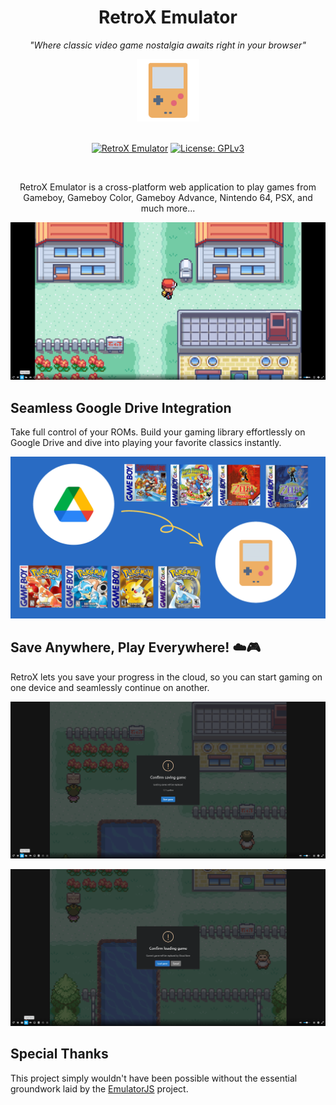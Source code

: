 <div align="center">

# RetroX Emulator

*"Where classic video game nostalgia awaits right in your browser"*

<img width="100" src="web/images/emulator-logo-transparent.png">

<br>
<br>

[![RetroX Emulator](https://img.shields.io/badge/Website-736e9b?style=for-the-badge)](https://www.retrox.app)
[![License: GPLv3](https://img.shields.io/badge/License-GPLv3-blue.svg?style=for-the-badge)](LICENSE)


<br>

RetroX Emulator is a cross-platform web application to play games from Gameboy, Gameboy Color, Gameboy Advance, Nintendo 64, PSX, and much more...

![RetroX Emulator](web/images/emu.png)

</div>

## Seamless Google Drive Integration

Take full control of your ROMs. Build your gaming library effortlessly on Google Drive and dive into playing your favorite classics instantly.

![RetroX Emulator - Google Drive](web/images/gdrive.png)

## Save Anywhere, Play Everywhere! ☁️🎮

RetroX lets you save your progress in the cloud, so you can start gaming on one device and seamlessly continue on another.

![RetroX Emulator - Save Games](web/images/save.png)

![RetroX Emulator - Load Saves](web/images/load.png)

## Special Thanks

This project simply wouldn't have been possible without the essential groundwork laid by the [EmulatorJS](https://github.com/EmulatorJS/EmulatorJS) project.